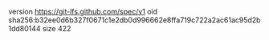 version https://git-lfs.github.com/spec/v1
oid sha256:b32ee0d6b327f0671c1e2db0d996662e8ffa719c722a2ac61ac95d2b1dd80144
size 422
